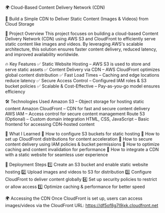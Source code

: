 🌍 Cloud-Based Content Delivery Network (CDN)

🚀 Build a Simple CDN to Deliver Static Content (Images & Videos) from Cloud Storage

📌 Project Overview
This project focuses on building a cloud-based Content Delivery Network (CDN) using AWS S3 and CloudFront to efficiently serve static content like images and videos. By leveraging AWS's scalable architecture, this solution ensures faster content delivery, reduced latency, and improved availability worldwide.

🔥 Key Features
✅ Static Website Hosting – AWS S3 is used to store and serve static assets
✅ Content Delivery via CDN – AWS CloudFront optimizes global content distribution
✅ Fast Load Times – Caching and edge locations reduce latency
✅ Secure Access Control – Configured IAM roles & S3 bucket policies
✅ Scalable & Cost-Effective – Pay-as-you-go model ensures efficiency

🛠️ Technologies Used
Amazon S3 – Object storage for hosting static content
Amazon CloudFront – CDN for fast and secure content delivery
AWS IAM – Access control for secure content management
Route 53 (Optional) – Custom domain integration
HTML, CSS, JavaScript – Basic frontend for accessing CDN-hosted content

📖 What I Learned
🔹 How to configure S3 buckets for static hosting
🔹 How to set up CloudFront distributions for content acceleration
🔹 How to secure content delivery using IAM policies & bucket permissions
🔹 How to optimize caching and content invalidation for performance
🔹 How to integrate a CDN with a static website for seamless user experience

🚀 Deployment Steps
1️⃣ Create an S3 bucket and enable static website hosting
2️⃣ Upload images and videos to S3 for distribution
3️⃣ Configure CloudFront to deliver content globally
4️⃣ Set up security policies to restrict or allow access
5️⃣ Optimize caching & performance for better speed

🌍 Accessing the CDN
Once CloudFront is set up, users can access images/videos via the CloudFront URL: https://df5of8g7l9jxk.cloudfront.net
